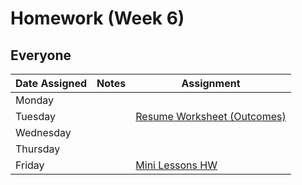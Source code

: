 # Homework (Week 6)


## Everyone
| Date Assigned | Notes                          | Assignment |
|---------------|--------------------------------|------------|
| Monday        |                                |   |
| Tuesday       |                                | [Resume Worksheet (Outcomes)](https://drive.google.com/a/generalassemb.ly/file/d/0B0cuNYi34jyubGZsOXhBeVRFM3c/view) |
| Wednesday     |                                |   |
| Thursday      |                                |   |
| Friday        |                                | [Mini Lessons HW](https://github.com/ga-dc/pbj-project2-mini-lessons-hw)  |
